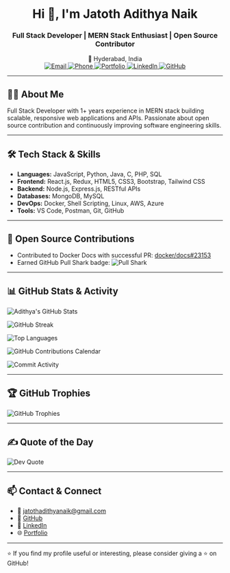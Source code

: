 <h1 align="center">Hi 👋, I'm Jatoth Adithya Naik</h1>
<h3 align="center">Full Stack Developer | MERN Stack Enthusiast | Open Source Contributor</h3>

<p align="center">
  📍 Hyderabad, India <br>
  <a href="mailto:jatothadithyanaik@gmail.com">
    <img alt="Email" src="https://img.shields.io/badge/email-D14836?logo=gmail&logoColor=white" />
  </a>
  <a href="tel:+919121170501">
    <img alt="Phone" src="https://img.shields.io/badge/Phone-%23999999.svg?style=flat&logo=phone&logoColor=white" />
  </a>
  <a href="https://adithya-naik.netlify.app/">
    <img alt="Portfolio" src="https://img.shields.io/badge/Portfolio-%23007ACC.svg?style=flat&logo=ko-fi&logoColor=white" />
  </a>
  <a href="https://linkedin.com/in/adithyanaik">
    <img alt="LinkedIn" src="https://img.shields.io/badge/LinkedIn-%230077B5.svg?logo=linkedin&logoColor=white" />
  </a>
  <a href="https://github.com/adithya-naik">
    <img alt="GitHub" src="https://img.shields.io/badge/GitHub-%23121011.svg?logo=github&logoColor=white" />
  </a>
</p>

---

## 👨‍💻 About Me
Full Stack Developer with 1+ years experience in MERN stack building scalable, responsive web applications and APIs. Passionate about open source contribution and continuously improving software engineering skills.

---

## 🛠 Tech Stack & Skills
- **Languages:** JavaScript, Python, Java, C, PHP, SQL  
- **Frontend:** React.js, Redux, HTML5, CSS3, Bootstrap, Tailwind CSS  
- **Backend:** Node.js, Express.js, RESTful APIs  
- **Databases:** MongoDB, MySQL  
- **DevOps:** Docker, Shell Scripting, Linux, AWS, Azure  
- **Tools:** VS Code, Postman, Git, GitHub  

---

## 🔗 Open Source Contributions
- Contributed to Docker Docs with successful PR: [docker/docs#23153](https://github.com/docker/docs/pull/23153)  
- Earned GitHub Pull Shark badge: ![Pull Shark](https://github.com/users/adithya-naik/achievements/pull-shark)

---

## 📊 GitHub Stats & Activity

![Adithya's GitHub Stats](https://github-readme-stats.vercel.app/api?username=adithya-naik&theme=radical&show_icons=true&count_private=true&include_all_commits=true)

![GitHub Streak](https://github-readme-streak-stats.herokuapp.com/?user=adithya-naik&theme=radical)

![Top Languages](https://github-readme-stats.vercel.app/api/top-langs/?username=adithya-naik&theme=radical&layout=compact&count_private=true)

![GitHub Contributions Calendar](https://github-profile-summary-cards.vercel.app/api/cards/profile-details?username=adithya-naik&theme=radical)

![Commit Activity](https://activity-graph.herokuapp.com/graph?username=adithya-naik&theme=radical&hide_border=true)

---

## 🏆 GitHub Trophies  
![GitHub Trophies](https://github-profile-trophy.vercel.app/?username=adithya-naik&theme=radical&no-frame=false&no-bg=false&margin-w=4)

---

## ✍️ Quote of the Day
![Dev Quote](https://quotes-github-readme.vercel.app/api?type=vertical&theme=dark)

---

## 📫 Contact & Connect
- 📧 jatothadithyanaik@gmail.com  
- 🐙 [GitHub](https://github.com/adithya-naik)  
- 🔗 [LinkedIn](https://linkedin.com/in/adithyanaik)  
- 🌐 [Portfolio](https://adithya-naik.netlify.app/)

---

⭐ If you find my profile useful or interesting, please consider giving a ⭐ on GitHub!

